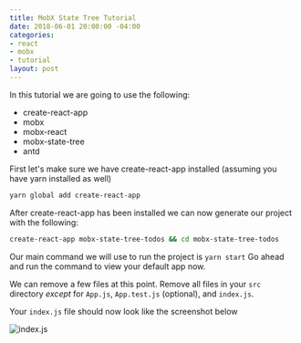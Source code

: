 ```yaml
---
title: MobX State Tree Tutorial
date: 2018-06-01 20:00:00 -04:00
categories:
- react
- mobx
- tutorial
layout: post
---
```


In this tutorial we are going to use the following:

* create-react-app
* mobx
* mobx-react
* mobx-state-tree
* antd

First let's make sure we have create-react-app installed (assuming you have yarn installed as well)

```bash
yarn global add create-react-app
```

After create-react-app has been installed we can now generate our project with the following:

```bash
create-react-app mobx-state-tree-todos && cd mobx-state-tree-todos
```

Our main command we will use to run the project is `yarn start`
Go ahead and run the command to view your default app now.

We can remove a few files at this point.
Remove all files in your `src` directory _except_ for `App.js`, `App.test.js` (optional), and `index.js`.

Your `index.js` file should now look like the screenshot below

![index.js](/images/mobx-state-tree-tutorial/indexjs.png)
